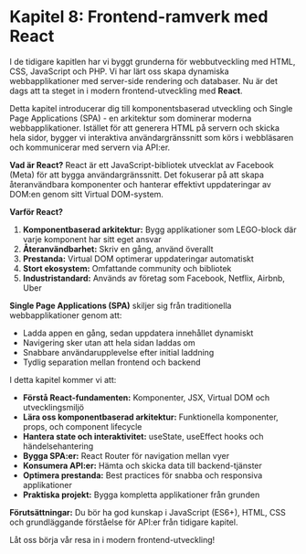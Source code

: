 # Kapitel 8: Frontend-ramverk med React

I de tidigare kapitlen har vi byggt grunderna för webbutveckling med HTML, CSS, JavaScript och PHP. Vi har lärt oss skapa dynamiska webbapplikationer med server-side rendering och databaser. Nu är det dags att ta steget in i modern frontend-utveckling med **React**.

Detta kapitel introducerar dig till komponentsbaserad utveckling och Single Page Applications (SPA) - en arkitektur som dominerar moderna webbapplikationer. Istället för att generera HTML på servern och skicka hela sidor, bygger vi interaktiva användargränssnitt som körs i webbläsaren och kommunicerar med servern via API:er.

**Vad är React?** React är ett JavaScript-bibliotek utvecklat av Facebook (Meta) för att bygga användargränssnitt. Det fokuserar på att skapa återanvändbara komponenter och hanterar effektivt uppdateringar av DOM:en genom sitt Virtual DOM-system.

**Varför React?** 

1. **Komponentbaserad arkitektur:** Bygg applikationer som LEGO-block där varje komponent har sitt eget ansvar
2. **Återanvändbarhet:** Skriv en gång, använd överallt
3. **Prestanda:** Virtual DOM optimerar uppdateringar automatiskt  
4. **Stort ekosystem:** Omfattande community och bibliotek
5. **Industristandard:** Används av företag som Facebook, Netflix, Airbnb, Uber

**Single Page Applications (SPA)** skiljer sig från traditionella webbapplikationer genom att:
- Ladda appen en gång, sedan uppdatera innehållet dynamiskt
- Navigering sker utan att hela sidan laddas om
- Snabbare användarupplevelse efter initial laddning
- Tydlig separation mellan frontend och backend

I detta kapitel kommer vi att:

*   **Förstå React-fundamenten:** Komponenter, JSX, Virtual DOM och utvecklingsmiljö
*   **Lära oss komponentbaserad arkitektur:** Funktionella komponenter, props, och component lifecycle
*   **Hantera state och interaktivitet:** useState, useEffect hooks och händelsehantering  
*   **Bygga SPA:er:** React Router för navigation mellan vyer
*   **Konsumera API:er:** Hämta och skicka data till backend-tjänster
*   **Optimera prestanda:** Best practices för snabba och responsiva applikationer
*   **Praktiska projekt:** Bygga kompletta applikationer från grunden

**Förutsättningar:** Du bör ha god kunskap i JavaScript (ES6+), HTML, CSS och grundläggande förståelse för API:er från tidigare kapitel.

Låt oss börja vår resa in i modern frontend-utveckling!

